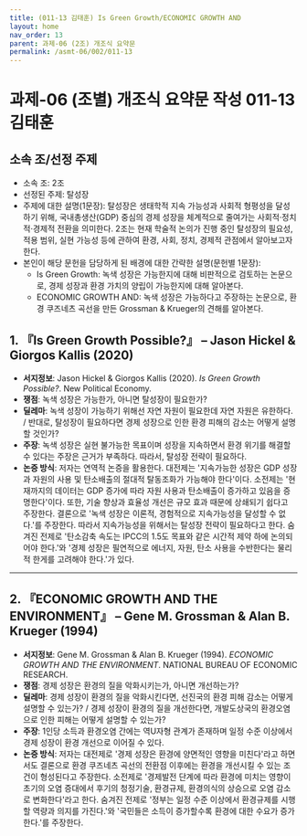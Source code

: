 ```yaml
---
title: (011-13 김태훈) Is Green Growth/ECONOMIC GROWTH AND
layout: home
nav_order: 13
parent: 과제-06 (2조) 개조식 요약문
permalink: /asmt-06/002/011-13
---
```


# 과제-06 (조별) 개조식 요약문 작성 011-13 김태훈

## 소속 조/선정 주제

- 소속 조: 2조
- 선정된 주제: 탈성장
- 주제에 대한 설명(1문장): 탈성장은 생태학적 지속 가능성과 사회적 형평성을 달성하기 위해, 국내총생산(GDP) 중심의 경제 성장을 체계적으로 줄여가는 사회적·정치적·경제적 전환을 의미한다. 2조는 현재 학술적 논의가 진행 중인 탈성장의 필요성, 적용 범위, 실현 가능성 등에 관하여 환경, 사회, 정치, 경제적 관점에서 알아보고자 한다.
- 본인이 해당 문헌을 담당하게 된 배경에 대한 간략한 설명(문헌별 1문장):  
  - Is Green Growth: 녹색 성장은 가능한지에 대해 비판적으로 검토하는 논문으로, 경제 성장과 환경 가치의 양립이 가능한지에 대해 알아본다.
  - ECONOMIC GROWTH AND: 녹색 성장은 가능하다고 주장하는 논문으로, 환경 쿠즈네츠 곡선을 만든 Grossman & Krueger의 견해를 알아본다.

## 1. 『Is Green Growth Possible?』 – Jason Hickel & Giorgos Kallis (2020)

- **서지정보**: Jason Hickel & Giorgos Kallis (2020). *Is Green Growth Possible?*. New Political Economy.
- **쟁점**: 녹색 성장은 가능한가, 아니면 탈성장이 필요한가?  
- **딜레마**: 녹색 성장이 가능하기 위해선 자연 자원이 필요한데 자연 자원은 유한하다. / 반대로, 탈성장이 필요하다면 경제 성장으로 인한 환경 피해의 감소는 어떻게 설명할 것인가?
- **주장**: 녹색 성장은 실현 불가능한 목표이며 성장을 지속하면서 환경 위기를 해결할 수 있다는 주장은 근거가 부족하다. 따라서, 탈성장 전략이 필요하다.  
- **논증 방식**: 저자는 연역적 논증을 활용한다. 대전제는 '지속가능한 성장은 GDP 성장과 자원의 사용 및 탄소배출의 절대적 탈동조화가 가능해야 한다'이다. 소전제는 '현재까지의 데이터는 GDP 증가에 따라 자원 사용과 탄소배출이 증가하고 있음을 증명한다'이다. 또한, 기술 향상과 효율성 개선은 규모 효과 때문에 상쇄되기 쉽다고 주장한다. 결론으로 '녹색 성장은 이론적, 경험적으로 지속가능성을 달성할 수 없다.'를 주장한다. 따라서 지속가능성을 위해서는 탈성장 전략이 필요하다고 한다. 숨겨진 전제로 '탄소감축 속도는 IPCC의 1.5도 목표와 같은 시간적 제약 하에 논의되어야 한다.'와 '경제 성장은 필연적으로 에너지, 자원, 탄소 사용을 수반한다는 물리적 한게를 고려해야 한다.'가 있다. 

---

## 2. 『ECONOMIC GROWTH AND THE ENVIRONMENT』 – Gene M. Grossman & Alan B. Krueger (1994)

- **서지정보**: Gene M. Grossman & Alan B. Krueger (1994). *ECONOMIC GROWTH AND THE ENVIRONMENT*. NATIONAL BUREAU OF ECONOMIC RESEARCH.
- **쟁점**: 경제 성장은 환경의 질을 악화시키는가, 아니면 개선하는가?  
- **딜레마**: 경제 성장이 환경의 질을 악화시킨다면, 선진국의 환경 피해 감소는 어떻게 설명할 수 있는가?  / 경제 성장이 환경의 질을 개선한다면, 개발도상국의 환경오염으로 인한 피해는 어떻게 설명할 수 있는가?  
- **주장**: 1인당 소득과 환경오염 간에는 역U자형 관계가 존재하며 일정 수준 이상에서 경제 성장이 환경 개선으로 이어질 수 있다.  
- **논증 방식**: 저자는 대전제로 '경제 성장은 환경에 양면적인 영향을 미친다'라고 하면서도 결론으로 환경 쿠즈네츠 곡선의 전환점 이후에는 환경을 개선시킬 수 있는 조건이 형성된다고 주장한다. 소전제로 '경제발전 단계에 따라 환경에 미치는 영향이 초기의 오염 증대에서 후기의 청정기술, 환경규제, 환경의식의 상승으로 오염 감소로 변화한다'라고 한다. 숨겨진 전제로 '정부는 일정 수준 이상에서 환경규제를 시행할 역량과 의지를 가진다.'와 '국민들은 소득이 증가할수록 환경에 대한 수요가 증가한다.'를 주장한다.
